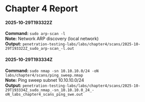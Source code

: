 # Chapter 4 Report


#### 2025-10-29T193322Z
**Command:** `sudo arp-scan -l`  
**Note:** Network ARP discovery (local network)  
**Output:** `penetration-testing-labs/labs/chapter4/scans/2025-10-29T193322Z_sudo_arp-scan_-l.out`


#### 2025-10-29T193334Z
**Command:** `sudo nmap -sn 10.10.10.0/24 -oN labs/chapter4/scans/ping_sweep.nmap`  
**Note:** Ping sweep subnet 10.10.10.0/24  
**Output:** `penetration-testing-labs/labs/chapter4/scans/2025-10-29T193334Z_sudo_nmap_-sn_10.10.10.0_24_-oN_labs_chapter4_scans_ping_swe.out`

